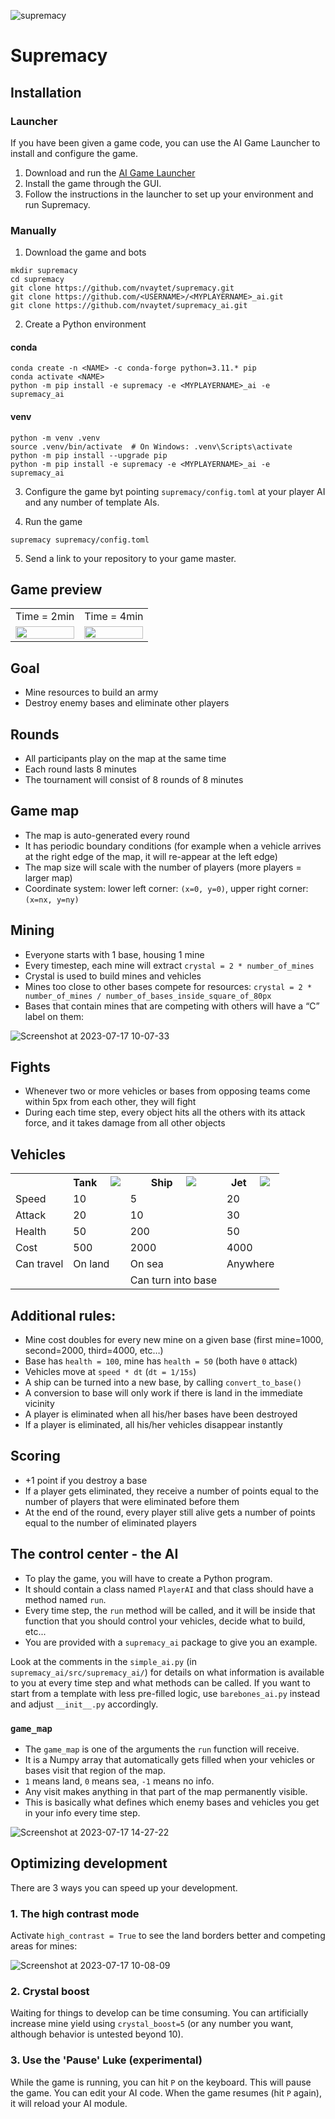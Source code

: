 ![supremacy](https://github.com/europython2023gametournament/supremacy/assets/39047984/fd147b1a-252b-4aed-b949-e2cb943f80dd)

# Supremacy

## Installation

### Launcher

If you have been given a game code, you can use the AI Game Launcher to install and configure the game.

1. Download and run the [AI Game Launcher](https://jl-wynen.github.io/aigl/)
2. Install the game through the GUI.
3. Follow the instructions in the launcher to set up your environment and run Supremacy.

### Manually

1. Download the game and bots

```
mkdir supremacy
cd supremacy
git clone https://github.com/nvaytet/supremacy.git
git clone https://github.com/<USERNAME>/<MYPLAYERNAME>_ai.git
git clone https://github.com/nvaytet/supremacy_ai.git
```

2. Create a Python environment

#### conda

```
conda create -n <NAME> -c conda-forge python=3.11.* pip
conda activate <NAME>
python -m pip install -e supremacy -e <MYPLAYERNAME>_ai -e supremacy_ai
```

#### venv

```
python -m venv .venv
source .venv/bin/activate  # On Windows: .venv\Scripts\activate
python -m pip install --upgrade pip
python -m pip install -e supremacy -e <MYPLAYERNAME>_ai -e supremacy_ai
```

3. Configure the game byt pointing `supremacy/config.toml` at your player AI and any number of template AIs.

4. Run the game

```
supremacy supremacy/config.toml
```

5. Send a link to your repository to your game master.

## Game preview

<table>
  <tr>
    <td>Time = 2min</td><td>Time = 4min</td>
  </tr>
  <tr>
    <td><img src="https://github.com/europython2023gametournament/supremacy/assets/39047984/faa2b2c6-67c0-4017-af47-1f8a8b2d42b0" width="100%" /></td>
    <td><img src="https://github.com/europython2023gametournament/supremacy/assets/39047984/b3915e43-48dd-41ff-978d-24a213a0934a" width="100%" /></td>
  </tr>
</table>

## Goal

- Mine resources to build an army
- Destroy enemy bases and eliminate other players

## Rounds

- All participants play on the map at the same time
- Each round lasts 8 minutes
- The tournament will consist of 8 rounds of 8 minutes

## Game map

- The map is auto-generated every round
- It has periodic boundary conditions (for example when a vehicle arrives at the right edge of the map, it will re-appear at the left edge)
- The map size will scale with the number of players (more players = larger map)
- Coordinate system: lower left corner: `(x=0, y=0)`, upper right corner: `(x=nx, y=ny)`

## Mining

- Everyone starts with 1 base, housing 1 mine
- Every timestep, each mine will extract `crystal = 2 * number_of_mines`
- Crystal is used to build mines and vehicles
- Mines too close to other bases compete for resources: `crystal = 2 * number_of_mines / number_of_bases_inside_square_of_80px`
- Bases that contain mines that are competing with others will have a “C” label on them:

![Screenshot at 2023-07-17 10-07-33](https://github.com/europython2023gametournament/supremacy/assets/39047984/d4e96611-0e40-4364-8b07-afc8b5f64023)

## Fights

- Whenever two or more vehicles or bases from opposing teams come within 5px from each other, they will fight
- During each time step, every object hits all the others with its attack force, and it takes damage from all other objects

## Vehicles

<table>
  <tr>
    <th></th>
    <th>Tank &nbsp;&nbsp;&nbsp; <img src="https://github.com/europython2023gametournament/supremacy/assets/39047984/d8a69d16-62f3-4bb3-924e-7c3ec5821813" />
</th>
    <th>Ship &nbsp;&nbsp;&nbsp; <img src="https://github.com/europython2023gametournament/supremacy/assets/39047984/3e8b2b2d-272d-4159-8c7d-4901c30f459e" />
</th>
    <th>Jet &nbsp;&nbsp;&nbsp; <img src="https://github.com/europython2023gametournament/supremacy/assets/39047984/6ffa27ce-fe80-4fbf-95c4-c57696525df3" />
</th>
  </tr>
  <tr>
    <td>Speed</td>
    <td>10</td>
    <td>5</td>
    <td>20</td>
  </tr>
  <tr>
    <td>Attack</td>
    <td>20</td>
    <td>10</td>
    <td>30</td>
  </tr>
  <tr>
    <td>Health</td>
    <td>50</td>
    <td>200</td>
    <td>50</td>
  </tr>
  <tr>
    <td>Cost</td>
    <td>500</td>
    <td>2000</td>
    <td>4000</td>
  </tr>
  <tr>
    <td>Can travel</td>
    <td>On land</td>
    <td>On sea</td>
    <td>Anywhere</td>
  </tr>
  <tr>
    <td></td>
    <td></td>
    <td>Can turn into base</td>
    <td></td>
  </tr>
</table>

## Additional rules:

- Mine cost doubles for every new mine on a given base (first mine=1000, second=2000, third=4000, etc…)
- Base has `health = 100`, mine has `health = 50` (both have `0` attack)
- Vehicles move at `speed * dt` (`dt = 1/15s`)
- A ship can be turned into a new base, by calling `convert_to_base()`
- A conversion to base will only work if there is land in the immediate vicinity
- A player is eliminated when all his/her bases have been destroyed
- If a player is eliminated, all his/her vehicles disappear instantly

## Scoring

- +1 point if you destroy a base
- If a player gets eliminated, they receive a number of points equal to the number of players that were eliminated before them
- At the end of the round, every player still alive gets a number of points equal to the number of eliminated players

## The control center - the AI

- To play the game, you will have to create a Python program.
- It should contain a class named `PlayerAI` and that class should have a method named `run`.
- Every time step, the `run` method will be called, and it will be inside that function that you should control your vehicles, decide what to build, etc...
- You are provided with a `supremacy_ai` package to give you an example.

Look at the comments in the `simple_ai.py` (in `supremacy_ai/src/supremacy_ai/`) for details on what information is available to you at every time step and what methods can be called.
If you want to start from a template with less pre-filled logic, use `barebones_ai.py` instead and adjust `__init__.py` accordingly.

### `game_map`

- The `game_map` is one of the arguments the `run` function will receive.
- It is a Numpy array that automatically gets filled when your vehicles or bases visit that region of the map.
- `1` means land, `0` means sea, `-1` means no info.
- Any visit makes anything in that part of the map permanently visible.
- This is basically what defines which enemy bases and vehicles you get in your info every time step.

![Screenshot at 2023-07-17 14-27-22](https://github.com/europython2023gametournament/supremacy/assets/39047984/fe37e030-b9ef-43d8-8d60-138c3ddb7b45)

## Optimizing development

There are 3 ways you can speed up your development.

### 1. The high contrast mode

Activate `high_contrast = True` to see the land borders better and competing areas for mines:

![Screenshot at 2023-07-17 10-08-09](https://github.com/europython2023gametournament/supremacy/assets/39047984/762506cc-d444-439e-ab67-2701f91846d4)

### 2. Crystal boost

Waiting for things to develop can be time consuming.
You can artificially increase mine yield using `crystal_boost=5` (or any number you want, although behavior is untested beyond 10).

### 3. Use the 'Pause' Luke (experimental)

While the game is running, you can hit `P` on the keyboard.
This will pause the game.
You can edit your AI code.
When the game resumes (hit `P` again), it will reload your AI module.
